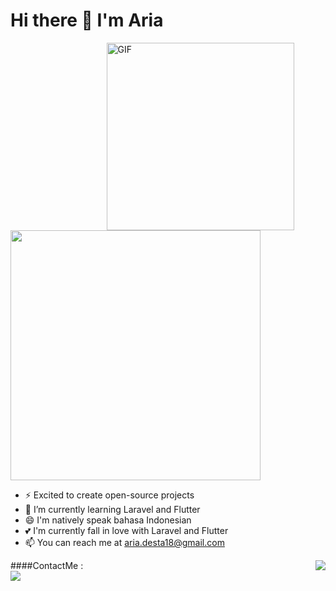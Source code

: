<h1 style="center">
    Hi there 👋 I'm Aria
</h1>


<img style="margin-right:10%;" align="right" height="300"  alt="GIF" src="https://i.pinimg.com/originals/7f/9b/92/7f9b92e6d10799bd7d3c47433fb3e020.gif" />

<img src="https://github-readme-stats.vercel.app/api?username=ariadesta2083&show_icons=true&theme=radical" width="400">

- ⚡ Excited to create open-source projects
- 🌱 I’m currently learning Laravel and Flutter
- 😄 I'm natively speak bahasa Indonesian
- 💕 I'm currently fall in love with Laravel and Flutter
- 📫 You can reach me at aria.desta18@gmail.com


<img align="right" src="https://github-readme-stats.vercel.app/api/top-langs/?username=ariadesta2083&layout=compact&theme=dracula" />

####ContactMe :
<br>
<a href="https://www.instagram.com/aria_desta/">
    <img src="https://img.shields.io/badge/aria_desta-bc2a8d?style=for-the-badge&logo=instagram&logoColor=white" />
</a>

